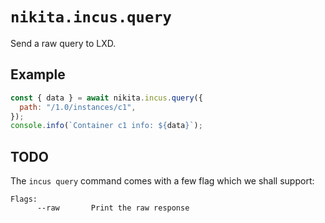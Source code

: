 
# `nikita.incus.query`

Send a raw query to LXD.

## Example

```js
const { data } = await nikita.incus.query({
  path: "/1.0/instances/c1",
});
console.info(`Container c1 info: ${data}`);
```

## TODO

The `incus query` command comes with a few flag which we shall support:

```
Flags:
      --raw       Print the raw response
```
